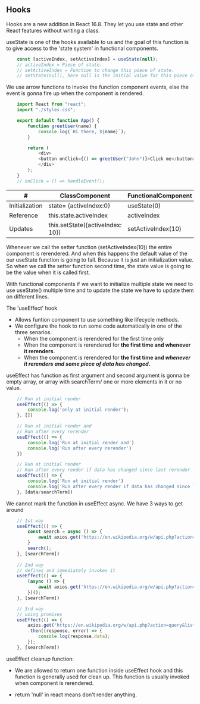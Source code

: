## **Hooks**
Hooks are a new addition in React 16.8. They let you use state and other React features without writing a class.

useState is one of the hooks available to us and the goal of this function is to give access to the 'state system' in functional components.
```javascript
    const [activeIndex, setActiveIndex] = useState(null);
    // activeIndex = Piece of state.
    // setActiveIndex = Function to change this piece of state.
    // setState(null), here null is the initial value for this piece of state.
```

We use arrow functions to invoke the function component events, else the event is gonna fire up when the component is rendered.
```javascript
    import React from "react";
    import "./styles.css";

    export default function App() {
        function greetUser(name) {
            console.log(`Hi there, ${name}`);
        }

        return (
            <div>
            <button onClick={() => greetUser("John")}>Click me</button>
            </div>
        );
    }
    // onClick = () => handleEvent();
```

|  #  | ClassComponent | FunctionalComponent |
| --- | -------------- | ------------------- | 
| Initialization| state= {activeIndex:0} | useState(0)|
| Reference | this.state.activeIndex | activeIndex|
| Updates | this.setState({activeIndex: 10})| setActiveIndex(10)|

Whenever we call the setter function (setActiveIndex(10)) the entire component is rerendered. And when this happens the default value of the our useState function is going to fall. Because it is just an initialization value. So when we call the setter function second time, the state value is going to be the value when it is called first.

With functional components if we want to initialize multiple state we need to use useState() multiple time and to update the state we have to update them on different lines.

The 'useEffect' hook
- Allows funtion component to use something like lifecycle methods.
- We configure the hook to run some code automatically in one of the three senarios.
    - When the component is rerendered for the first time only
    - When the component is rerendered for **the first time and whenever it rerenders**.
    - When the component is rerendered for **the first time and *whenever it rerenders and some piece of data has changed*.**

useEffect has function as first argument and second argument is gonna be empty array, or array with searchTerm/ one or more elements in it or no value.
```javascript
    // Run at initial render
    useEffect(() => {
        console.log('only at initial render');
    }, [])

    // Run at initial render and
    // Run after every rerender
    useEffect(() => {
        console.log('Run at initial render and')
        console.log('Run after every rerender')
    })

    // Run at initial render
    // Run after every render if data has changed since last rerender
    useEffect(() => {
        console.log('Run at initial render')
        console.log('Run after every render if data has changed since last rerender')
    }, [data/searchTerm])
```

We cannot mark the function in useEffect async. We have 3 ways to get around

```javascript
    // 1st way
    useEffect(() => {
        const search = async () => {
            await axios.get('https://en.wikipedia.org/w/api.php?action=query&list=search&format=json&srsearch=programming')
        }
        search();
    }, [searchTerm])
    
    // 2nd way
    // defines and immediately invokes it
    useEffect(() => {
        (async () => {
            await axios.get('https://en.wikipedia.org/w/api.php?action=query&list=search&format=json&srsearch=programming')
        })();
    }, [searchTerm])

    // 3rd way
    // using promises
    useEffect(() => {
        axios.get('https://en.wikipedia.org/w/api.php?action=query&list=search&format=json&srsearch=programming')
        .then((response, error) => {
            console.log(response.data);
        });
    }, [searchTerm])
```

useEffect cleanup function:
- We are allowed to return one function inside useEffect hook and this function is generally used for clean up. This function is usually invoked when component is rerendered.

- return 'null' in react means don't render anything.